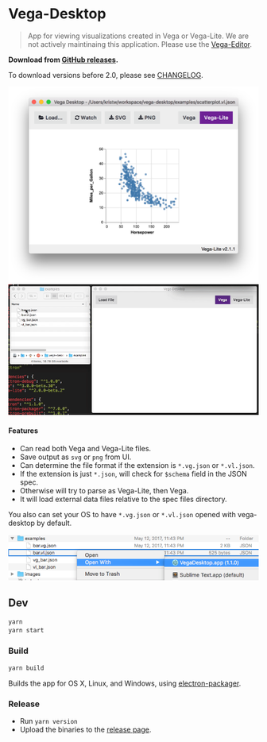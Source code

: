 # Vega-Desktop

> App for viewing visualizations created in Vega or Vega-Lite. We are not actively maintinaing this application. Please use the [Vega-Editor](https://vega.github.io/editor/). 

**Download from [GitHub releases](https://github.com/vega/vega-desktop/releases).**

To download versions before 2.0, please see [CHANGELOG](CHANGELOG.md).

![Vega-Desktop](images/v1.4.2.png)
![Vega-Desktop](images/v1.0.0.gif)

#### Features

- Can read both Vega and Vega-Lite files.
- Save output as `svg` or `png` from UI.
- Can determine the file format if the extension is `*.vg.json` or `*.vl.json`.
- If the extension is just `*.json`, will check for `$schema` field in the JSON spec.
- Otherwise will try to parse as Vega-Lite, then Vega.
- It will load external data files relative to the spec files directory.

You also can set your OS to have `*.vg.json` or `*.vl.json` opened with vega-desktop by default.

![Open files with vega-desktop](images/open_with.png)

## Dev

```bash
yarn
yarn start
```

### Build

```bash
yarn build
```

Builds the app for OS X, Linux, and Windows, using [electron-packager](https://github.com/electron-userland/electron-packager).


### Release

* Run `yarn version`
* Upload the binaries to the [release page](https://github.com/vega/vega-desktop/releases).
